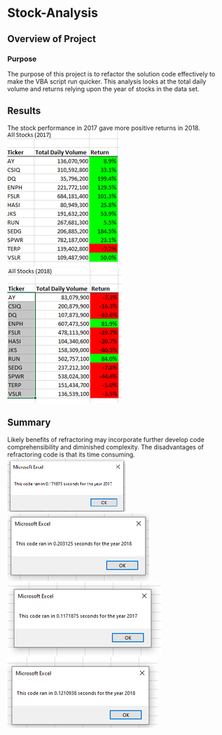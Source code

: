 # Stock-Analysis

## Overview of Project

### Purpose
The purpose of this project is to refactor the solution code effectively to make the VBA script run quicker.
This analysis looks at the total daily volume and returns relying upon the year of stocks in the data set.

## Results
The stock performance in 2017 gave more positive returns in 2018.  
![VBA_Challenge_2017_Chart](Resources/VBA_Challenge_2017_Chart.png)
![VBA_Challenge_2018_Chart](Resources/VBA_Challenge_2018_Chart.png)

## Summary
Likely benefits of refractoring may incorporate further develop code comprehensibility and diminished complexity.
The disadvantages of refractoring code is that its time consuming.
![VBA_Challenge_2017](Resources/VBA_Challenge_2017.png)
![VBA_Challenge_2018](Resources/VBA_Challenge_2018.png)
![execution_time_original_2017](Resources/execution_time_original_2017.png)
![execution_time_original_2018](Resources/execution_time_original_2018.png)


